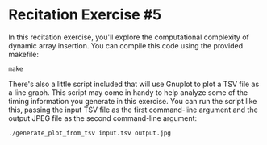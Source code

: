 # Recitation Exercise \#5

In this recitation exercise, you'll explore the computational complexity of dynamic array insertion.  You can compile this code using the provided makefile:
```
make
```

There's also a little script included that will use Gnuplot to plot a TSV file as a line graph.  This script may come in handy to help analyze some of the timing information you generate in this exercise.  You can run the script like this, passing the input TSV file as the first command-line argument and the output JPEG file as the second command-line argument:
```
./generate_plot_from_tsv input.tsv output.jpg
```
